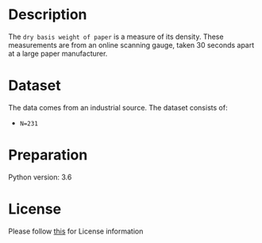 # Description
The `dry basis weight of paper` is a measure of its density. These measurements are from an online scanning gauge, taken 30 seconds apart at a large paper manufacturer.

# Dataset
The data comes from an industrial source. The dataset consists of:

- `N=231`

# Preparation
Python version: 3.6 

# License
Please follow [this]("https://creativecommons.org/licenses/by-sa/4.0/") for License information
